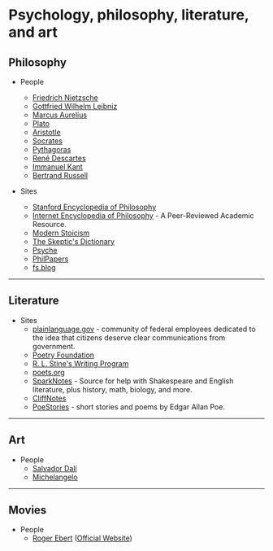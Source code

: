 # Psychology, philosophy, literature, and art

## Philosophy

- People

  - [Friedrich Nietzsche](https://en.wikipedia.org/wiki/Friedrich_Nietzsche)
  - [Gottfried Wilhelm Leibniz](https://en.wikipedia.org/wiki/Gottfried_Wilhelm_Leibniz)
  - [Marcus Aurelius](https://en.wikipedia.org/wiki/Marcus_Aurelius)
  - [Plato](https://en.wikipedia.org/wiki/Plato)
  - [Aristotle](https://en.wikipedia.org/wiki/Aristotle)
  - [Socrates](https://en.wikipedia.org/wiki/Socrates)
  - [Pythagoras](https://en.wikipedia.org/wiki/Pythagoras)
  - [René Descartes](https://en.wikipedia.org/wiki/Ren%C3%A9_Descartes)
  - [Immanuel Kant](https://en.wikipedia.org/wiki/Immanuel_Kant)
  - [Bertrand Russell](https://en.wikipedia.org/wiki/Bertrand_Russell)

- Sites
  - [Stanford Encyclopedia of Philosophy](https://plato.stanford.edu/)
  - [Internet Encyclopedia of Philosophy](https://www.iep.utm.edu/) - A Peer-Reviewed Academic Resource.
  - [Modern Stoicism](https://modernstoicism.com/)
  - [The Skeptic's Dictionary](http://skepdic.com/)
  - [Psyche](https://psyche.co/)
  - [PhilPapers](https://philpapers.org/)
  - [fs.blog](https://fs.blog/)

---

## Literature

- Sites
  - [plainlanguage.gov](https://plainlanguage.gov/) - community of federal employees dedicated to the idea that citizens deserve clear communications from government.
  - [Poetry Foundation](http://www.poetryfoundation.org/)
  - [R. L. Stine's Writing Program](http://rlstine.com/writing-program)
  - [poets.org](https://poets.org/)
  - [SparkNotes](https://www.sparknotes.com/) - Source for help with Shakespeare and English literature, plus history, math, biology, and more.
  - [CliffNotes](https://www.cliffsnotes.com/)
  - [PoeStories](https://poestories.com) - short stories and poems by Edgar Allan Poe.

---

## Art

- People
  - [Salvador Dalí](https://en.wikipedia.org/wiki/Salvador_Dal%C3%AD)
  - [Michelangelo](https://en.wikipedia.org/wiki/Michelangelo)

---

## Movies

- People
  - [Roger Ebert](https://en.wikipedia.org/wiki/Roger_Ebert) ([Official Website](http://www.rogerebert.com/))
